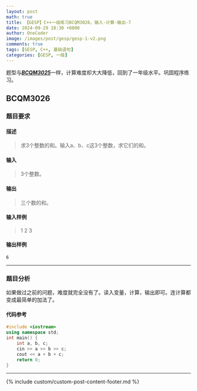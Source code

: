 ```yaml
---
layout: post
math: true
title: 【GESP】C++一级练习BCQM3026，输入-计算-输出-7
date: 2024-09-29 18:30 +0800
author: OneCoder
image: /images/post/gesp/gesp-1-v2.png
comments: true
tags: [GESP, C++, 基础语句]
categories: [GESP, 一级]
---
```

题型与[***BCQM3025***](https://www.coderli.com/gesp-1-bcqm3025/)一样，计算难度却大大降低，回到了一年级水平。巩固程序练习。

<!--more-->

## BCQM3026

### 题目要求

#### 描述

>求3个整数的和。输入a、b、c这3个整数，求它们的和。

#### 输入

>3个整数。

#### 输出

>三个数的和。

#### 输入样例

>1 2 3

#### 输出样例

```console
6
```

---

### 题目分析

如果做过之前的问题，难度就完全没有了。读入变量，计算，输出即可。连计算都变成最简单的加法了。

#### 代码参考

```cpp
#include <iostream>
using namespace std;
int main() {
    int a, b, c;
    cin >> a >> b >> c;
    cout << a + b + c;
    return 0;
}
```

---

{% include custom/custom-post-content-footer.md %}
